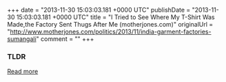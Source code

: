 +++
date = "2013-11-30 15:03:03.181 +0000 UTC"
publishDate = "2013-11-30 15:03:03.181 +0000 UTC"
title = "I Tried to See Where My T-Shirt Was Made,the Factory Sent Thugs After Me (motherjones.com)"
originalUrl = "http://www.motherjones.com/politics/2013/11/india-garment-factories-sumangali"
comment = ""
+++

### TLDR



[Read more](http://www.motherjones.com/politics/2013/11/india-garment-factories-sumangali)
